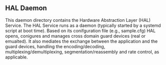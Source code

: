 ## HAL Daemon
This daemon directory contains the Hardware Abstraction Layer (HAL) Service.
The HAL Service runs as a daemon (typically started by a systemd script at boot 
time).  Based on its conifguration file (e.g., sample.cfg) HAL opens, conigures 
and manages cross domain guard devices (real or emualted). It also mediates 
the  exchange between the application and the guard devices, handling the 
encoding/decoding, multiplexing/demultiplexing, segmentation/reassembly and 
rate control, as applicable.
